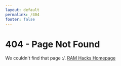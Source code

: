 ```yaml
---
layout: default
permalink: /404
footer: false
---
```


# 404 - Page Not Found

We couldn't find that page :/. [RAM Hacks Homepage](https://rhodyra.ms)
